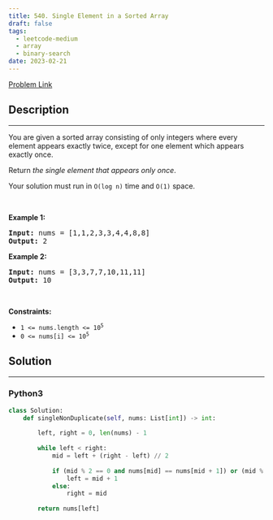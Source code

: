 ```yaml
---
title: 540. Single Element in a Sorted Array
draft: false
tags: 
  - leetcode-medium
  - array
  - binary-search
date: 2023-02-21
---
```


[Problem Link](https://leetcode.com/problems/single-element-in-a-sorted-array/)

## Description

---
<p>You are given a sorted array consisting of only integers where every element appears exactly twice, except for one element which appears exactly once.</p>

<p>Return <em>the single element that appears only once</em>.</p>

<p>Your solution must run in <code>O(log n)</code> time and <code>O(1)</code> space.</p>

<p>&nbsp;</p>
<p><strong class="example">Example 1:</strong></p>
<pre><strong>Input:</strong> nums = [1,1,2,3,3,4,4,8,8]
<strong>Output:</strong> 2
</pre><p><strong class="example">Example 2:</strong></p>
<pre><strong>Input:</strong> nums = [3,3,7,7,10,11,11]
<strong>Output:</strong> 10
</pre>
<p>&nbsp;</p>
<p><strong>Constraints:</strong></p>

<ul>
	<li><code>1 &lt;= nums.length &lt;= 10<sup>5</sup></code></li>
	<li><code>0 &lt;= nums[i] &lt;= 10<sup>5</sup></code></li>
</ul>


## Solution

---
### Python3
``` py title='single-element-in-a-sorted-array'
class Solution:
    def singleNonDuplicate(self, nums: List[int]) -> int:
        
        left, right = 0, len(nums) - 1
        
        while left < right:
            mid = left + (right - left) // 2
            
            if (mid % 2 == 0 and nums[mid] == nums[mid + 1]) or (mid % 2 == 1 and nums[mid] == nums[mid - 1]):
                left = mid + 1
            else:
                right = mid
        
        return nums[left]
```

